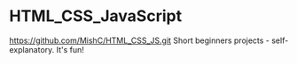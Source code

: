 # HTML_CSS_JavaScript
https://github.com/MishC/HTML_CSS_JS.git
Short beginners projects - self-explanatory. It's fun!
